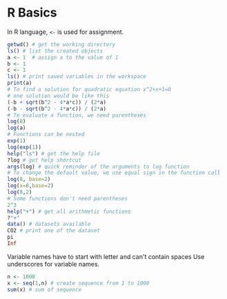 # R Basics

In R language, `<-` is used for assignment.

```R
getwd() # get the working directory
ls() # list the created objects
a <- 1	# assign a to the value of 1
b <- 1
c <- 1
ls() # print saved variables in the workspace
print(a)
# To find a solution for quadratic equation x^2+x+1=0
# one solution would be like this
(-b + sqrt(b^2 - 4*a*c)) / (2*a)
(-b - sqrt(b^2 - 4*a*c)) / (2*a)
# To evaluate a function, we need parentheses
log(8)
log(a)
# Functions can be nested
exp(1)
log(exp(1))
help("ls") # get the help file
?log # get help shortcut
args(log) # quick reminder of the arguments to log function
# To change the default value, we use equal sign in the function call
log(8, base=2)
log(x=8,base=2)
log(8,2)
# Some functions don't need parentheses
2^3
help("+") # get all arithmetic functions
?"+"
data() # datasets available
CO2 # print one of the dataset
pi
Inf
```

Variable names have to start with letter and can't contain spaces
Use underscores for variable names.

```R
n <- 1000
x <- seq(1,n) # create sequence from 1 to 1000
sum(x) # sum of sequence
```
